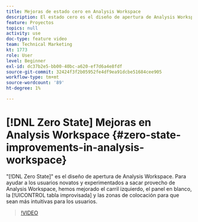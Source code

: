 ```yaml
---
title: Mejoras de estado cero en Analysis Workspace
description: El estado cero es el diseño de apertura de Analysis Workspace. Para ayudar a los usuarios novatos y experimentados a sacar partido de Analysis Workspace, hemos mejorado el carril izquierdo, el panel en blanco, la tabla improvisada y las zonas de colocación para que sean más intuitivos para los usuarios.
feature: Proyectos
topics: null
activity: use
doc-type: feature video
team: Technical Marketing
kt: 1773
role: User
level: Beginner
exl-id: dc37b2e5-bb00-40bc-a620-ef7d6a4e8fdf
source-git-commit: 32424f3f2b05952fe4df9ea91dcbe51684cee905
workflow-type: tm+mt
source-wordcount: '89'
ht-degree: 1%

---
```


# [!DNL Zero State] Mejoras en Analysis Workspace {#zero-state-improvements-in-analysis-workspace}

&quot;[!DNL Zero State]&quot; es el diseño de apertura de Analysis Workspace. Para ayudar a los usuarios novatos y experimentados a sacar provecho de Analysis Workspace, hemos mejorado el carril izquierdo, el panel en blanco, la [!UICONTROL tabla improvisada] y las zonas de colocación para que sean más intuitivas para los usuarios.

>[!VIDEO](https://video.tv.adobe.com/v/23560/?quality=12)
